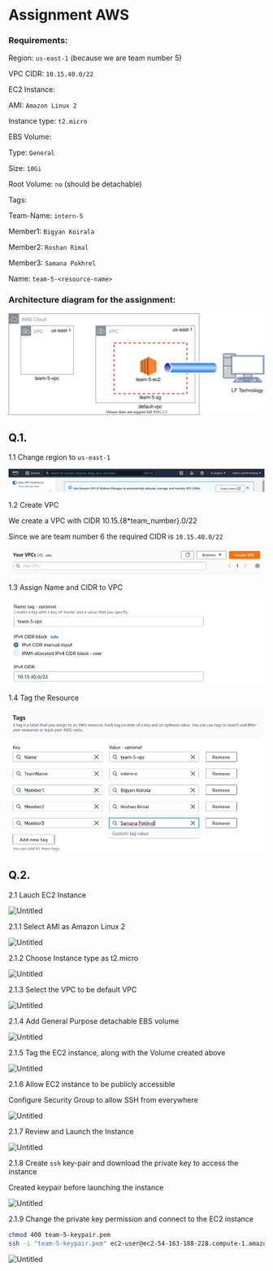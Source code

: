 
# Assignment AWS

### Requirements:

Region: `us-east-1` (because we are team number 5)

VPC CIDR: `10.15.40.0/22`

EC2 Instance:

AMI: `Amazon Linux 2`

Instance type: `t2.micro`

EBS Volume:

Type: `General`

Size: `10Gi`

Root Volume: `no` (should be detachable)

Tags: 

Team-Name: `intern-5`

Member1: `Bigyan Koirala`

Member2: `Roshan Rimal`

Member3: `Samana Pokhrel`

Name: `team-5-<resource-name>`

### Architecture diagram for the assignment:

![1.svg](images/1.svg)

## Q.1.

1.1 Change region to `us-east-1`

![Untitled](images/Untitled.png)

1.2 Create VPC

We create a VPC with CIDR 10.15.{8*team_number}.0/22 

Since we are team number 6 the required CIDR is `10.15.40.0/22`

![Untitled](images/Untitled%201.png)

1.3 Assign Name and CIDR to VPC

![Untitled](images/Untitled%202.png)

1.4 Tag the Resource

![Untitled](images/Untitled%203.png)

## Q.2.

2.1 Lauch EC2 Instance

![Untitled](Untitled%204f9f5b64965a410e91e6db4c08aa4bb7/Untitled.png)

2.1.1 Select AMI as Amazon Linux 2

![Untitled](Untitled%204f9f5b64965a410e91e6db4c08aa4bb7/Untitled%201.png)

2.1.2 Choose Instance type as t2.micro

![Untitled](Untitled%204f9f5b64965a410e91e6db4c08aa4bb7/Untitled%202.png)

2.1.3 Select the VPC to be default VPC

![Untitled](Untitled%204f9f5b64965a410e91e6db4c08aa4bb7/Untitled%203.png)

2.1.4 Add General Purpose detachable EBS volume

![Untitled](Untitled%204f9f5b64965a410e91e6db4c08aa4bb7/Untitled%204.png)

2.1.5 Tag the EC2 instance, along with the Volume  created above

![Untitled](Untitled%204f9f5b64965a410e91e6db4c08aa4bb7/Untitled%205.png)

2.1.6 Allow EC2 instance to be publicly accessible

Configure Security Group to allow SSH from everywhere

![Untitled](Untitled%204f9f5b64965a410e91e6db4c08aa4bb7/Untitled%206.png)

2.1.7 Review and Launch the Instance

![Untitled](Untitled%204f9f5b64965a410e91e6db4c08aa4bb7/Untitled%207.png)

2.1.8 Create `ssh` key-pair and download the private key to access the instance

Created keypair before launching the instance

![Untitled](Untitled%204f9f5b64965a410e91e6db4c08aa4bb7/Untitled%208.png)

2.1.9 Change the private key permission and connect to the EC2 instance

```bash
chmod 400 team-5-keypair.pem
ssh -i "team-5-keypair.pem" ec2-user@ec2-54-163-188-228.compute-1.amazonaws.com
```

![Untitled](Untitled%204f9f5b64965a410e91e6db4c08aa4bb7/Untitled%209.png)
